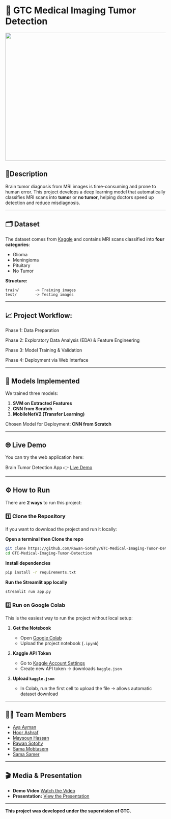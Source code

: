 # 🧠 GTC Medical Imaging Tumor Detection

<p align="center">
  <img src="https://previews.123rf.com/images/prockopenko/prockopenko1806/prockopenko180600051/104606657-brain-tumor-cancer-banner-symptoms-vector-signs.jpg" width="800" height="400"/>
</p>



## 📌Description

Brain tumor diagnosis from MRI images is time-consuming and prone to human error.
This project develops a deep learning model that automatically classifies MRI scans into **tumor** or **no tumor**, helping doctors speed up detection and reduce misdiagnosis.

---

## 🗂️ Dataset

The dataset comes from [Kaggle](https://www.kaggle.com/datasets/masoudnickparvar/brain-tumor-mri-dataset) and contains MRI scans classified into **four categories**:

* Glioma
* Meningioma
* Pituitary
* No Tumor

**Structure:**

```
train/       -> Training images
test/        -> Testing images
```

---
## 📈 Project Workflow:

Phase 1: Data Preparation

Phase 2: Exploratory Data Analysis (EDA) & Feature Engineering

Phase 3: Model Training & Validation

Phase 4: Deployment via Web Interface

---
## 🧠 Models Implemented

We trained three models:

1. **SVM on Extracted Features**
2. **CNN from Scratch**
3. **MobileNetV2 (Transfer Learning)**

Chosen Model for Deployment: **CNN from Scratch**

---
## 🌐 Live Demo

You can try the web application here:

Brain Tumor Detection App 👉 [Live Demo](https://braintumordetection2025.streamlit.app)

---

## ⚙️ How to Run

There are **2 ways** to run this project:

### 1️⃣ Clone the Repository

If you want to download the project and run it locally:

**Open a terminal then Clone the repo**

```bash
git clone https://github.com/Rawan-Sotohy/GTC-Medical-Imaging-Tumor-Detection.git
cd GTC-Medical-Imaging-Tumor-Detection
```
**Install dependencies**

```bash
pip install -r requirements.txt
```
**Run the Streamlit app locally**

```bash
streamlit run app.py
```

### 2️⃣ Run on Google Colab

This is the easiest way to run the project without local setup:

1. **Get the Notebook**

   * Open [Google Colab](https://colab.research.google.com/)
   * Upload the project notebook (`.ipynb`)

2. **Kaggle API Token**

   * Go to [Kaggle Account Settings](https://www.kaggle.com/settings/account)
   * Create new API token → downloads `kaggle.json`

3. **Upload `kaggle.json`**

   * In Colab, run the first cell to upload the file → allows automatic dataset download

---

## 👩‍💻 Team Members

* [Aya Ayman](https://github.com/ayahayman)
* [Hoor Ashraf](https://github.com/hoorashraf55)
* [Maysoun Hassan](https://github.com/maysoun465)
* [Rawan Sotohy](https://github.com/Rawan-Sotohy)
* [Sama Mobtasem](https://github.com/sama690)
* [Sama Samer](https://github.com/sama-samer)

---
## 🎬 Media & Presentation

- **Demo Video** [Watch the Video](https://drive.google.com/file/d/195qkB3LRQRwshlQFP4yz762AaIWsXiz8/view?usp=sharing)
- **Presentation:** [View the Presentation](https://www.canva.com/design/DAGz-t3wV2k/Ugsqc22FZj6EBGOxhOa9Cg/edit?utm_content=DAGz-t3wV2k&utm_campaign=designshare&utm_medium=link2&utm_source=sharebutton)
---

**This project was developed under the supervision of GTC.**
